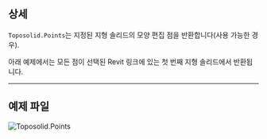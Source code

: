 ## 상세
`Toposolid.Points`는 지정된 지형 솔리드의 모양 편집 점을 반환합니다(사용 가능한 경우).

아래 예제에서는 모든 점이 선택된 Revit 링크에 있는 첫 번째 지형 솔리드에서 반환됩니다.
___
## 예제 파일

![Toposolid.Points](./Revit.Elements.Toposolid.Points_img.jpg)
